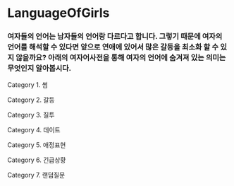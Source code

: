 # LanguageOfGirls

### 여자들의 언어는 남자들의 언어랑 다르다고 합니다. 그렇기 때문에 여자의 언어를 해석할 수 있다면 앞으로 연애에 있어서 많은 갈등을 최소화 할 수 있지 않을까요? 아래의 여자어사전을 통해 여자의 언어에 숨겨져 있는 의미는 무엇인지 알아봅시다. 

Category 1. 썸

Category 2. 갈등

Category 3. 질투

Category 4. 데이트

Category 5. 애정표현

Category 6. 긴급상황

Category 7. 랜덤질문